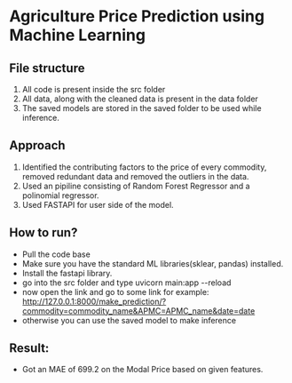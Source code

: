 # Agriculture Price Prediction using Machine Learning


## File structure

1. All code is present inside the src folder
2. All data, along with the cleaned data is present in the data folder
3. The saved models are stored in the saved folder to be used while inference.


## Approach

1. Identified the contributing factors to the price of every commodity, removed redundant data and removed the outliers in the data.
2. Used an pipiline consisting of Random Forest Regressor and a polinomial regressor.
3. Used FASTAPI for user side of the model.

## How to run?

- Pull the code base
- Make sure you have the standard ML libraries(sklear, pandas) installed.
- Install the fastapi library.
- go into the src folder and type uvicorn main:app --reload
- now open the link and go to some link for example:  http://127.0.0.1:8000/make_prediction/?commodity=commodity_name&APMC=APMC_name&date=date
- otherwise you can use the saved model to make inference

## Result:

- Got an MAE of 699.2 on the Modal Price based on given features.

